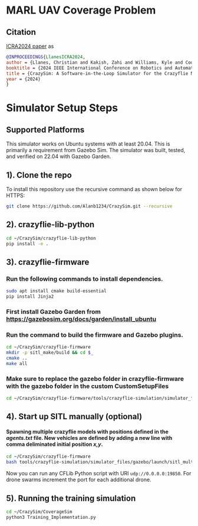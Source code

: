 # MARL UAV Coverage Problem

## Citation
[ICRA2024 paper](https://coogan.ece.gatech.edu/papers/pdf/llanes2024crazysim.pdf) as


```bibtex
@INPROCEEDINGS{LlanesICRA2024,
author = {Llanes, Christian and Kakish, Zahi and Williams, Kyle and Coogan, Samuel},
booktitle = {2024 IEEE International Conference on Robotics and Automation (ICRA)}, 
title = {CrazySim: A Software-in-the-Loop Simulator for the Crazyflie Nano Quadrotor},
year = {2024}
}
```

# Simulator Setup Steps

## Supported Platforms
This simulator works on Ubuntu systems with at least 20.04. This is primarily a requirement from Gazebo Sim. The simulator was built, tested, and verified on 22.04 with Gazebo Garden.

## 1). Clone the repo
To install this repository use the recursive command as shown below for HTTPS:
```bash
git clone https://github.com/Alanb1234/CrazySim.git --recursive
```

## 2). crazyflie-lib-python
```bash
cd ~/CrazySim/crazyflie-lib-python
pip install -e .
```

## 3). crazyflie-firmware
### Run the following commands to install dependencies.
```bash
sudo apt install cmake build-essential
pip install Jinja2
```

### First install Gazebo Garden from https://gazebosim.org/docs/garden/install_ubuntu

### Run the command to build the firmware and Gazebo plugins.

```bash
cd ~/CrazySim/crazyflie-firmware
mkdir -p sitl_make/build && cd $_
cmake ..
make all
```

### Make sure to replace the gazebo folder in crazyflie-firmware with the gazebo folder in the custom CustomSetupFiles
```bash
cd ~/CrazySim/crazyflie-firmware/tools/crazyflie-simulation/simulator_files
```

## 4). Start up SITL manually (optional)

#### Spawning multiple crazyflie models with positions defined in the *agents.txt* file. New vehicles are defined by adding a new line with comma deliminated initial position *x,y*.
```bash
cd ~/CrazySim/crazyflie-firmware
bash tools/crazyflie-simulation/simulator_files/gazebo/launch/sitl_multiagent_text.sh -m crazyflie
```

Now you can run any CFLib Python script with URI `udp://0.0.0.0:19850`. For drone swarms increment the port for each additional drone.

## 5). Running the training simulation
```bash
cd ~/CrazySim/CoverageSim
python3 Training_Implementation.py
```





